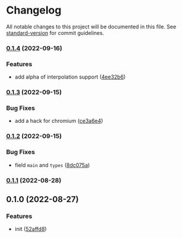 # Changelog

All notable changes to this project will be documented in this file. See [standard-version](https://github.com/conventional-changelog/standard-version) for commit guidelines.

### [0.1.4](https://github.com/BlackGlory/extra-game-loop/compare/v0.1.3...v0.1.4) (2022-09-16)


### Features

* add alpha of interpolation support ([4ee32b6](https://github.com/BlackGlory/extra-game-loop/commit/4ee32b66078175de88263d8dbf60e8033b811369))

### [0.1.3](https://github.com/BlackGlory/extra-game-loop/compare/v0.1.2...v0.1.3) (2022-09-15)


### Bug Fixes

* add a hack for chromium ([ce3a6e4](https://github.com/BlackGlory/extra-game-loop/commit/ce3a6e4b3a2064f6e0bed193427759be8774a81d))

### [0.1.2](https://github.com/BlackGlory/extra-game-loop/compare/v0.1.1...v0.1.2) (2022-09-15)


### Bug Fixes

* field `main` and `types` ([8dc075a](https://github.com/BlackGlory/extra-game-loop/commit/8dc075af087d1824297178a24e50ce3176428ede))

### [0.1.1](https://github.com/BlackGlory/extra-game-loop/compare/v0.1.0...v0.1.1) (2022-08-28)

## 0.1.0 (2022-08-27)


### Features

* init ([52affd8](https://github.com/BlackGlory/extra-game-loop/commit/52affd8354106737c37db74742a8df70ea6c930a))
